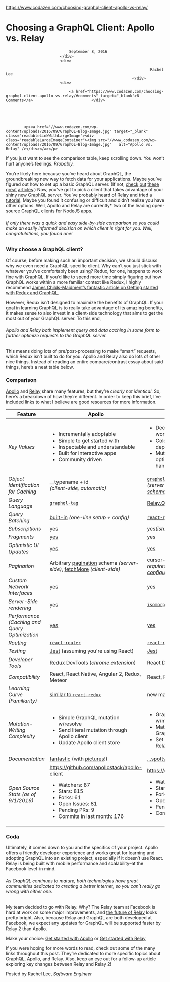 <a href="https://www.codazen.com/choosing-graphql-client-apollo-vs-relay/">https://www.codazen.com/choosing-graphql-client-apollo-vs-relay/</a><div id="articleHeader"><h1>Choosing a GraphQL Client: Apollo vs. Relay</h1></div>
						<div>
							<div>
								
								September 8, 2016
							</div>
							<div>
								
																	Rachel Lee
															</div>
							<div>
								
								<a href="https://www.codazen.com/choosing-graphql-client-apollo-vs-relay/#comments" target="_blank">8 Comments</a>							</div>
						
						
							
	
		
			<p><a href="//www.codazen.com/wp-content/uploads/2016/09/GraphQL-Blog-Image.jpg" target="_blank" class="readableLinkWithLargeImage"><div class="readableLargeImageContainer"><img src="//www.codazen.com/wp-content/uploads/2016/09/GraphQL-Blog-Image.jpg"   alt="Apollo vs. Relay" /></div></a></p>
<p>If you just want to see the comparison table, keep scrolling down. You won’t hurt anyone’s feelings. <em>Probably.</em></p>
<p>You’re likely here because you’ve heard about GraphQL, the groundbreaking new way to fetch data for your applications. Maybe you’ve figured out how to set up a basic GraphQL server. (If not, <a href="https://medium.com/apollo-stack/the-concepts-of-graphql-bc68bd819be3#.22a4zp5sd" target="_blank">check</a> <a href="https://medium.com/apollo-stack/how-do-i-graphql-2fcabfc94a01#.cekw8rmwb" target="_blank">out</a> <a href="https://medium.com/apollo-stack/graphql-explained-5844742f195e#.x0zixkf7o" target="_blank">these</a> <a href="https://medium.com/apollo-stack/tutorial-building-a-graphql-server-cddaa023c035#.7mopo6abm" target="_blank">great</a> <a href="https://www.compose.com/articles/using-graphql-with-mongodb/" target="_blank">articles</a>.) Now, you’ve got to pick a client that takes advantage of your shiny new GraphQL server. You’ve probably heard of Relay and tried a <a href="https://medium.com/@clayallsopp/relay-101-building-a-hacker-news-client-bb8b2bdc76e6#.zgmzyanu1" target="_blank">tutorial</a>. Maybe you found it confusing or difficult and didn’t realize you have other options. Well, Apollo and Relay are currently* two of the leading open-source GraphQL clients for NodeJS apps.</p>
<h6>If only there was a quick and easy side-by-side comparison so you could make an easily informed decision on which client is right for you. Well, congratulations, you found one!</h6>
<h3><strong>Why choose a GraphQL client?</strong></h3>
<p>Of course, before making such an important decision, we should discuss why we even need a GraphQL-specific client. Why can’t you just stick with whatever you’ve comfortably been using? Redux, for one, happens to work fine with GraphQL. If you’d like to spend more time simply figuring out how GraphQL works within a more familiar context like Redux, I highly recommend <a href="https://medium.com/@thisbejim/getting-started-with-redux-and-graphql-8384b3b25c56#.3ihvkvja4" target="_blank">James Childs-Maidment’s fantastic article on Getting started with Redux and GraphQL.</a></p>
<p>However, Redux isn’t designed to maximize the benefits of GraphQL. If your goal in learning GraphQL is to really take advantage of its amazing benefits, it makes sense to also invest in a client-side technology that aims to get the most out of your GraphQL server. To this end,</p>
<h6>Apollo and Relay both implement query and data caching in some form to further optimize requests to the GraphQL server.</h6>
<p>This means doing lots of pre/post-processing to make “smart” requests, which Redux isn’t built to do for you. Apollo and Relay also do lots of other nice things. Instead of reading an entire compare/contrast essay about said things, here’s a neat table below.</p>
<h3><strong>Comparison</strong></h3>
<p><a href="http://dev.apollodata.com/core/" target="_blank">Apollo</a> and <a href="https://facebook.github.io/relay/" target="_blank">Relay</a> share many features, but they’re <em>clearly not identical</em>. So, here’s a breakdown of how they’re different. In order to keep this brief, I’ve included links to what I believe are good resources for more information.</p>
<div id="tablepress-1-scroll-wrapper">

<div id="tablepress-1_wrapper"><table id="tablepress-1">
<thead>
<tr><th colspan="1" rowspan="1">Feature</th><th colspan="1" rowspan="1">Apollo</th><th colspan="1" rowspan="1">Relay</th></tr>
</thead>
<tbody>



















<tr>
	<td><em>Key Values</em></td><td><ul><li>Incrementally adoptable</li><li>Simple to get started with</li><li>Inspectable and understandable</li><li>Built for interactive apps</li><li>Community driven</li></ul></td><td><ul><li>Declarative: <em>what</em> data, don't worry about <em>how</em> or <em>when</em></li><li>Colocations: write data dependencies right in the view</li><li>Mutations: data consistency, optimistic updates, and error handling</li></ul></td>
</tr><tr>
	<td><em>Object Identification for Caching</em></td><td>__typename + id <br />
<em>(client-side, automatic)</em></td><td><a href="https://www.npmjs.com/package/graphql-relay" target="_blank"><code>graphql-relay</code></a> globalId <br />
<em>(server-side, requires <a href="https://facebook.github.io/relay/docs/graphql-object-identification.html" target="_blank">GraphQL schema configuration</a>)</em></td>
</tr><tr>
	<td><em>Query Language</em></td><td><code><a href="https://www.npmjs.com/package/graphql-tag" target="_blank">graphql-tag</a></code></td><td><a href="https://facebook.github.io/relay/docs/api-reference-relay-ql.html" target="_blank">Relay.QL</a></td>
</tr><tr>
	<td><em>Query Batching</em></td><td><a href="https://medium.com/apollo-stack/query-batching-in-apollo-63acfd859862" target="_blank">built-in</a> <em>(one-line setup + config)</em></td><td><a href="https://www.npmjs.com/package/react-relay-network-layer" target="_blank"><code>react-relay-network-layer</code></a></td>
</tr><tr>
	<td><em>Subscriptions</em></td><td><a href="https://medium.com/apollo-stack/graphql-subscriptions-in-apollo-client-9a2457f015fb" target="_blank">yes</a></td><td><a href="https://www.npmjs.com/search?q=graphql+relay+subscription" target="_blank">yes<em>(ish)</em></a></td>
</tr><tr>
	<td><em>Fragments</em></td><td><a href="http://dev.apollodata.com/core/fragments.html" target="_blank">yes</a></td><td>yes</td>
</tr><tr>
	<td><em>Optimistic UI Updates</em></td><td><a href="https://medium.com/apollo-stack/mutations-and-optimistic-ui-in-apollo-client-517eacee8fb0#.wwud7jpr0" target="_blank">yes</a></td><td><a href="http://blog.pathgather.com/blog/a-beginners-guide-to-relay-mutations" target="_blank">yes</a></td>
</tr><tr>
	<td><em>Pagination</em></td><td>Arbitrary <a href="https://medium.com/apollo-stack/pagination-and-infinite-scrolling-in-apollo-client-59ff064aac61#.t1suezbso" target="_blank">pagination</a> schema <em>(server-side)</em>, <a href="http://dev.apollodata.com/react/pagination.html" target="_blank">fetchMore</a> <em>(client-side)</em></td><td>cursor-based <em>(server-side, requires <a href="https://facebook.github.io/relay/docs/graphql-connections.html" target="_blank">GraphQL connections configuration</a>)</em></td>
</tr><tr>
	<td><em>Custom Network Interfaces</em></td><td><a href="http://dev.apollodata.com/core/network.html" target="_blank">yes</a></td><td><a href="https://facebook.github.io/relay/docs/guides-network-layer.html" target="_blank">yes</a></td>
</tr><tr>
	<td><em>Server-Side rendering</em></td><td><a href="http://dev.apollodata.com/react/server-side-rendering.html" target="_blank">yes</a></td><td><a href="https://www.npmjs.com/package/isomorphic-relay" target="_blank"><code>isomorphic-relay</code></a></td>
</tr><tr>
	<td><em>Performance (Caching and Query Optimization</em></td><td><a href="http://dev.apollodata.com/react/receiving-updates.html" target="_blank">yes</a></td><td><a href="https://facebook.github.io/relay/docs/thinking-in-graphql.html" target="_blank">yes</a></td>
</tr><tr>
	<td><em>Routing</em></td><td><code><a href="https://www.npmjs.com/package/react-router" target="_blank">react-router</a></code></td><td><a href="https://www.npmjs.com/package/react-router-relay" target="_blank"><code>react-router-relay</code></a></td>
</tr><tr>
	<td><em>Testing</em></td><td><a href="https://facebook.github.io/jest/" target="_blank">Jest</a> (assuming you're using React)</td><td><a href="https://facebook.github.io/jest/" target="_blank">Jest</a></td>
</tr><tr>
	<td><em>Developer Tools</em></td><td><a href="http://dev.apollodata.com/core/devtools.html" target="_blank">Redux DevTools</a> (<a href="https://chrome.google.com/webstore/detail/redux-devtools/lmhkpmbekcpmknklioeibfkpmmfibljd" target="_blank"><em>chrome extension</em></a>)</td><td>React DevTools <em>(<a href="https://chrome.google.com/webstore/detail/react-developer-tools/fmkadmapgofadopljbjfkapdkoienihi" target="_blank">chrome extension</a>)</em></td>
</tr><tr>
	<td><em>Compatibility</em></td><td>React, React Native, Angular 2, Redux, Meteor</td><td>React, React Native</td>
</tr><tr>
	<td><em>Learning Curve (Familiarity)</em></td><td><a href="http://dev.apollodata.com/react/initialization.html" target="_blank">similar to <code>react-redux</code></a></td><td>new material</td>
</tr><tr>
	<td><em>Mutation-Writing Complexity</em></td><td><ul><li>Simple GraphQL mutation w/resolve</li><li>Send literal mutation through Apollo client</li><li>Update Apollo client store</li></ul></td><td><ul><li>GraphQL mutation w/mutationWithClientMutationId</li><li>Match variable names between GraphQL and Relay</li><li>Set up fat query & configs for Relay</li></ul></td>
</tr><tr>
	<td><em>Documentation</em></td><td><a href="http://dev.apollodata.com/core/" target="_blank">fantastic</a> (with <a href="http://dev.apollodata.com/core/how-it-works.html" target="_blank">pictures</a>!)</td><td><a href="https://facebook.github.io/relay/docs/getting-started.html" target="_blank">...spotty</a></td>
</tr><tr>
	<td><em>Open Source Stats (as of 9/1/2016)</em></td><td><a href="https://github.com/apollostack/apollo-client" target="_blank">https://github.com/apollostack/apollo-client</a><ul><li>Watchers: 87</li><li>Stars: 815</li><li>Forks: 61</li><li>Open Issues: 81</li><li>Pending PRs: 9</li><li>Commits in last month: 176</li></ul></td><td><a href="https://github.com/facebook/relay" target="_blank">https://github.com/facebook/relay</a><ul><li>Watchers: 339</li><li>Stars: 6,940</li><li>Forks: 576</li><li>Open Issues: 123</li><li>Pending PRs: 10</li><li>Commits in the last month: 10</li></ul></td>
</tr></tbody>
</table></div>

</div>
<h3><strong>Coda</strong></h3>
<p>Ultimately, it comes down to you and the specifics of your project. Apollo offers a friendly developer experience and works great for learning and adopting GraphQL into an existing project, especially if it doesn’t use React. Relay is being built with mobile performance and scalability–at the Facebook level–in mind.</p>
<h6>As GraphQL continues to mature, both technologies have great communities dedicated to creating a better internet, so you can’t really go wrong with either one.</h6>
<p>My team decided to go with Relay. Why? The Relay team at Facebook is hard at work on some major improvements, and <a href="https://facebook.github.io/react/blog/2016/08/05/relay-state-of-the-state.html" target="_blank">the future of Relay</a> looks pretty bright. Also, because Relay and GraphQL are both developed at Facebook, we expect any updates for GraphQL will be supported faster by Relay 2 than Apollo.</p>
<p>Make your choice: <a href="https://medium.com/apollo-stack/apollo-client-graphql-with-react-and-redux-49b35d0f2641#.6o2t5khlj" target="_blank">Get started with Apollo</a> or <a href="https://facebook.github.io/relay/docs/tutorial.html#content" target="_blank">Get started with Relay</a></p>
<p>If you were hoping for more words to read, check out some of the many links throughout this post. They’re dedicated to more specific topics about GraphQL, Apollo, and Relay. Also, keep an eye out for a follow-up article exploring key changes between Relay and Relay 2!</p>
<p>Posted by Rachel Lee, <em>Software Engineer</em></p>

		